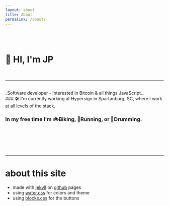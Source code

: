 ```yaml
---
layout: about
title: About
permalink: /about/
---
```

<br /><br />
# 🍜 HI, I'm JP
<br /> 

-----
<br />
_Software developer - Interested in Bitcoin & all things JavaScript._
<br />
### 🛠 I'm currently working at Hypersign in Spartanburg, SC, where I work at all levels of the stack.

### In my free time I'm 🚲Biking, 👟Running, or 🥁Drumming.




<br /><br /><br /><br />

------

# about this site
* made with [jekyll](https://jekyllrb.com/) on [github](https://github.com/johnpaulkiser/johnpaulkiser) pages
* using [water.css](https://kognise.github.io/water.css/) for colors and theme
* using [blocks.css](https://thesephist.github.io/blocks.css/) for the <span class="block inline accent"> buttons </span> 


